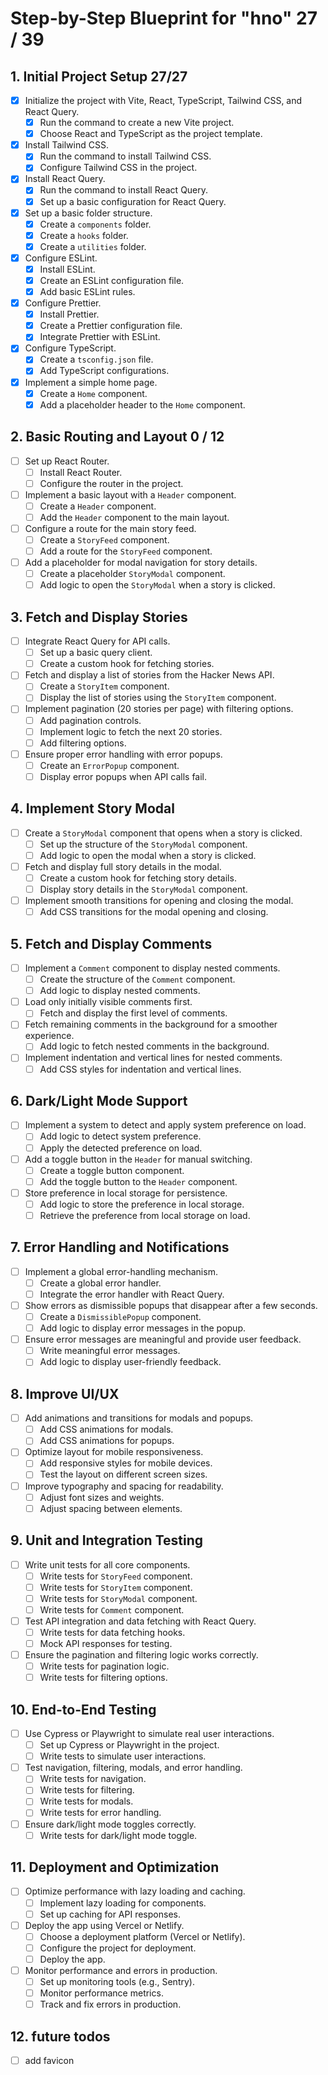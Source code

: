 # Step-by-Step Blueprint for "hno" 27 / 39

## 1. Initial Project Setup 27/27

- [x] Initialize the project with Vite, React, TypeScript, Tailwind CSS, and React Query.
  - [x] Run the command to create a new Vite project.
  - [x] Choose React and TypeScript as the project template.
- [x] Install Tailwind CSS.
  - [x] Run the command to install Tailwind CSS.
  - [x] Configure Tailwind CSS in the project.
- [x] Install React Query.
  - [x] Run the command to install React Query.
  - [x] Set up a basic configuration for React Query.
- [x] Set up a basic folder structure.
  - [x] Create a `components` folder.
  - [x] Create a `hooks` folder.
  - [x] Create a `utilities` folder.
- [x] Configure ESLint.
  - [x] Install ESLint.
  - [x] Create an ESLint configuration file.
  - [x] Add basic ESLint rules.
- [x] Configure Prettier.
  - [x] Install Prettier.
  - [x] Create a Prettier configuration file.
  - [x] Integrate Prettier with ESLint.
- [x] Configure TypeScript.
  - [x] Create a `tsconfig.json` file.
  - [x] Add TypeScript configurations.
- [x] Implement a simple home page.
  - [x] Create a `Home` component.
  - [x] Add a placeholder header to the `Home` component.

## 2. Basic Routing and Layout 0 / 12

- [ ] Set up React Router.
  - [ ] Install React Router.
  - [ ] Configure the router in the project.
- [ ] Implement a basic layout with a `Header` component.
  - [ ] Create a `Header` component.
  - [ ] Add the `Header` component to the main layout.
- [ ] Configure a route for the main story feed.
  - [ ] Create a `StoryFeed` component.
  - [ ] Add a route for the `StoryFeed` component.
- [ ] Add a placeholder for modal navigation for story details.
  - [ ] Create a placeholder `StoryModal` component.
  - [ ] Add logic to open the `StoryModal` when a story is clicked.

## 3. Fetch and Display Stories

- [ ] Integrate React Query for API calls.
  - [ ] Set up a basic query client.
  - [ ] Create a custom hook for fetching stories.
- [ ] Fetch and display a list of stories from the Hacker News API.
  - [ ] Create a `StoryItem` component.
  - [ ] Display the list of stories using the `StoryItem` component.
- [ ] Implement pagination (20 stories per page) with filtering options.
  - [ ] Add pagination controls.
  - [ ] Implement logic to fetch the next 20 stories.
  - [ ] Add filtering options.
- [ ] Ensure proper error handling with error popups.
  - [ ] Create an `ErrorPopup` component.
  - [ ] Display error popups when API calls fail.

## 4. Implement Story Modal

- [ ] Create a `StoryModal` component that opens when a story is clicked.
  - [ ] Set up the structure of the `StoryModal` component.
  - [ ] Add logic to open the modal when a story is clicked.
- [ ] Fetch and display full story details in the modal.
  - [ ] Create a custom hook for fetching story details.
  - [ ] Display story details in the `StoryModal` component.
- [ ] Implement smooth transitions for opening and closing the modal.
  - [ ] Add CSS transitions for the modal opening and closing.

## 5. Fetch and Display Comments

- [ ] Implement a `Comment` component to display nested comments.
  - [ ] Create the structure of the `Comment` component.
  - [ ] Add logic to display nested comments.
- [ ] Load only initially visible comments first.
  - [ ] Fetch and display the first level of comments.
- [ ] Fetch remaining comments in the background for a smoother experience.
  - [ ] Add logic to fetch nested comments in the background.
- [ ] Implement indentation and vertical lines for nested comments.
  - [ ] Add CSS styles for indentation and vertical lines.

## 6. Dark/Light Mode Support

- [ ] Implement a system to detect and apply system preference on load.
  - [ ] Add logic to detect system preference.
  - [ ] Apply the detected preference on load.
- [ ] Add a toggle button in the `Header` for manual switching.
  - [ ] Create a toggle button component.
  - [ ] Add the toggle button to the `Header` component.
- [ ] Store preference in local storage for persistence.
  - [ ] Add logic to store the preference in local storage.
  - [ ] Retrieve the preference from local storage on load.

## 7. Error Handling and Notifications

- [ ] Implement a global error-handling mechanism.
  - [ ] Create a global error handler.
  - [ ] Integrate the error handler with React Query.
- [ ] Show errors as dismissible popups that disappear after a few seconds.
  - [ ] Create a `DismissiblePopup` component.
  - [ ] Add logic to display error messages in the popup.
- [ ] Ensure error messages are meaningful and provide user feedback.
  - [ ] Write meaningful error messages.
  - [ ] Add logic to display user-friendly feedback.

## 8. Improve UI/UX

- [ ] Add animations and transitions for modals and popups.
  - [ ] Add CSS animations for modals.
  - [ ] Add CSS animations for popups.
- [ ] Optimize layout for mobile responsiveness.
  - [ ] Add responsive styles for mobile devices.
  - [ ] Test the layout on different screen sizes.
- [ ] Improve typography and spacing for readability.
  - [ ] Adjust font sizes and weights.
  - [ ] Adjust spacing between elements.

## 9. Unit and Integration Testing

- [ ] Write unit tests for all core components.
  - [ ] Write tests for `StoryFeed` component.
  - [ ] Write tests for `StoryItem` component.
  - [ ] Write tests for `StoryModal` component.
  - [ ] Write tests for `Comment` component.
- [ ] Test API integration and data fetching with React Query.
  - [ ] Write tests for data fetching hooks.
  - [ ] Mock API responses for testing.
- [ ] Ensure the pagination and filtering logic works correctly.
  - [ ] Write tests for pagination logic.
  - [ ] Write tests for filtering options.

## 10. End-to-End Testing

- [ ] Use Cypress or Playwright to simulate real user interactions.
  - [ ] Set up Cypress or Playwright in the project.
  - [ ] Write tests to simulate user interactions.
- [ ] Test navigation, filtering, modals, and error handling.
  - [ ] Write tests for navigation.
  - [ ] Write tests for filtering.
  - [ ] Write tests for modals.
  - [ ] Write tests for error handling.
- [ ] Ensure dark/light mode toggles correctly.
  - [ ] Write tests for dark/light mode toggle.

## 11. Deployment and Optimization

- [ ] Optimize performance with lazy loading and caching.
  - [ ] Implement lazy loading for components.
  - [ ] Set up caching for API responses.
- [ ] Deploy the app using Vercel or Netlify.
  - [ ] Choose a deployment platform (Vercel or Netlify).
  - [ ] Configure the project for deployment.
  - [ ] Deploy the app.
- [ ] Monitor performance and errors in production.
  - [ ] Set up monitoring tools (e.g., Sentry).
  - [ ] Monitor performance metrics.
  - [ ] Track and fix errors in production.

## 12. future todos

- [ ] add favicon